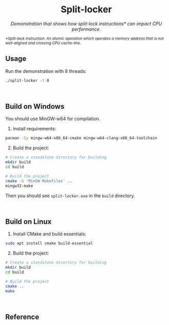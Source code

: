 <h1 align="center">Split-locker</h1>
<p align="center"><i>Demonstration that shows how split-lock instructions* can impact CPU performance.</i></p>
<sub><i>*Split-lock instruction: An atomic operation which operates a memory address that is not well-aligned and crossing CPU cache-line.</i></sub>



<br>

## Usage

Run the demonstration with 8 threads:

```Bash
./split-locker -t 8
```

<br>

## Build on Windows

You should use MinGW-w64 for compilation.

1. Install requirements:

```Bash
pacman -Sy mingw-w64-x86_64-cmake mingw-w64-clang-x86_64-toolchain
```

2. Build the project:

```Bash
# Create a standalone directory for building
mkdir build
cd build

# Build the project
cmake -G 'MinGW Makefiles' ..
mingw32-make
```

Then you should see `split-locker.exe` in the `build` directory.

<br>

## Build on Linux

1. Install CMake and build essentials:

```Bash
sudo apt install cmake build-essential
```

2. Build the project:

```Bash
# Create a standalone directory for building
mkdir build
cd build

# Build the project
cmake ..
make
```

<br>

## Reference

[1]: https://zhuanlan.zhihu.com/p/588584568	"多核心CPU Split lock滥用的攻防 - 知乎@Litrin"
